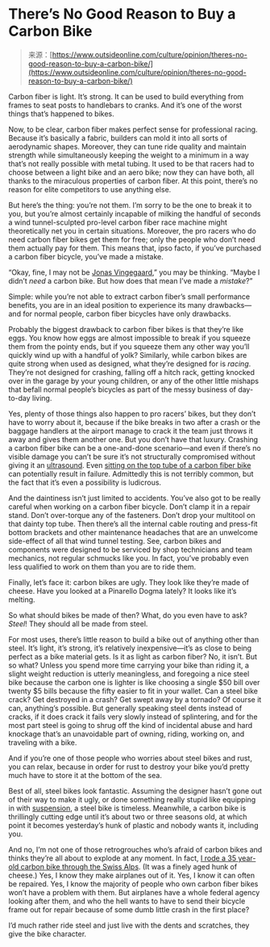 <!--yml
category: 未分类
date: 2024-05-27 15:18:30
-->

# There’s No Good Reason to Buy a Carbon Bike

> 来源：[https://www.outsideonline.com/culture/opinion/theres-no-good-reason-to-buy-a-carbon-bike/](https://www.outsideonline.com/culture/opinion/theres-no-good-reason-to-buy-a-carbon-bike/)

Carbon fiber is light. It’s strong. It can be used to build everything from frames to seat posts to handlebars to cranks. And it’s one of the worst things that’s happened to bikes.

Now, to be clear, carbon fiber makes perfect sense for professional racing. Because it’s basically a fabric, builders can mold it into all sorts of aerodynamic shapes. Moreover, they can tune ride quality and maintain strength while simultaneously keeping the weight to a minimum in a way that’s not really possible with metal tubing. It used to be that racers had to choose between a light bike and an aero bike; now they can have both, all thanks to the miraculous properties of carbon fiber. At this point, there’s no reason for elite competitors to use anything else.

But here’s the thing: you’re not them. I’m sorry to be the one to break it to you, but you’re almost certainly incapable of milking the handful of seconds a wind tunnel-sculpted pro-level carbon fiber race machine might theoretically net you in certain situations. Moreover, the pro racers who do need carbon fiber bikes get them for free; only the people who don’t need them actually pay for them. This means that, ipso facto, if you’ve purchased a carbon fiber bicycle, you’ve made a mistake.

“Okay, fine, I may not be [Jonas Vingegaard](https://www.youtube.com/watch?v=Uk9KXpe06Ts),” you may be thinking. “Maybe I didn’t *need* a carbon bike. But how does that mean I’ve made a *mistake*?”

Simple: while you’re not able to extract carbon fiber’s small performance benefits, you are in an ideal position to experience its many drawbacks—and for normal people, carbon fiber bicycles have only drawbacks.

Probably the biggest drawback to carbon fiber bikes is that they’re like eggs. You know how eggs are almost impossible to break if you squeeze them from the pointy ends, but if you squeeze them any other way you’ll quickly wind up with a handful of yolk? Similarly, while carbon bikes are quite strong when used as designed, what they’re designed for is *racing*. They’re not designed for crashing, falling off a hitch rack, getting knocked over in the garage by your young children, or any of the other little mishaps that befall normal people’s bicycles as part of the messy business of day-to-day living.

Yes, plenty of those things also happen to pro racers’ bikes, but they don’t have to worry about it, because if the bike breaks in two after a crash or the baggage handlers at the airport manage to crack it the team just throws it away and gives them another one. But you don’t have that luxury. Crashing a carbon fiber bike can be a one-and-done scenario—and even if there’s no visible damage you can’t be sure it’s not structurally compromised without giving it an [ultrasound](https://www.youtube.com/watch?v=lpFGd99We2Y). Even [sitting on the top tube of a carbon fiber bike](https://velo.outsideonline.com/road/road-racing/zinn-technical-faq-sitting-on-carbon-top-tube-through-axle-security-hill-gradients/) can potentially result in failure. Admittedly this is not terribly common, but the fact that it’s even a possibility is ludicrous.

And the daintiness isn’t just limited to accidents. You’ve also got to be really careful when working on a carbon fiber bicycle. Don’t clamp it in a repair stand. Don’t over-torque any of the fasteners. Don’t drop your multitool on that dainty top tube. Then there’s all the internal cable routing and press-fit bottom brackets and other maintenance headaches that are an unwelcome side-effect of all that wind tunnel testing. See, carbon bikes and components were designed to be serviced by shop technicians and team mechanics, not regular schmucks like you. In fact, you’ve probably even less qualified to work on them than you are to ride them.

Finally, let’s face it: carbon bikes are ugly. They look like they’re made of cheese. Have you looked at a Pinarello Dogma lately? It looks like it’s melting.

So what should bikes be made of then? What, do you even have to ask? *Steel*! They should all be made from steel.

For most uses, there’s little reason to build a bike out of anything other than steel. It’s light, it’s strong, it’s relatively inexpensive—it’s as close to being perfect as a bike material gets. Is it as light as carbon fiber? No, it isn’t. But so what? Unless you spend more time carrying your bike than riding it, a slight weight reduction is utterly meaningless, and foregoing a nice steel bike because the carbon one is lighter is like choosing a single $50 bill over twenty $5 bills because the fifty easier to fit in your wallet. Can a steel bike crack? Get destroyed in a crash? Get swept away by a tornado? Of course it can, anything’s possible. But generally speaking steel dents instead of cracks, if it does crack it fails very slowly instead of splintering, and for the most part steel is going to shrug off the kind of incidental abuse and hard knockage that’s an unavoidable part of owning, riding, working on, and traveling with a bike.

And if you’re one of those people who worries about steel bikes and rust, you can relax, because in order for rust to destroy your bike you’d pretty much have to store it at the bottom of the sea.

Best of all, steel bikes look fantastic. Assuming the designer hasn’t gone out of their way to make it ugly, or done something really stupid like equipping in with [suspension](https://www.outsideonline.com/culture/opinion/bicycle-suspension-evil/), a steel bike is timeless. Meanwhile, a carbon bike is thrillingly cutting edge until it’s about two or three seasons old, at which point it becomes yesterday’s hunk of plastic and nobody wants it, including you.

And no, I’m not one of those retrogrouches who’s afraid of carbon bikes and thinks they’re all about to explode at any moment. In fact, [I rode a 35 year-old carbon bike through the Swiss Alps](https://www.bicycling.com/rides/a45511963/riding-the-swiss-alps-with-tadej-pogacar/). (It was a finely aged hunk of cheese.) Yes, I know they make airplanes out of it. Yes, I know it can often be repaired. Yes, I know the majority of people who own carbon fiber bikes won’t have a problem with them. But airplanes have a whole federal agency looking after them, and who the hell wants to have to send their bicycle frame out for repair because of some dumb little crash in the first place?

I’d much rather ride steel and just live with the dents and scratches, they give the bike character.
